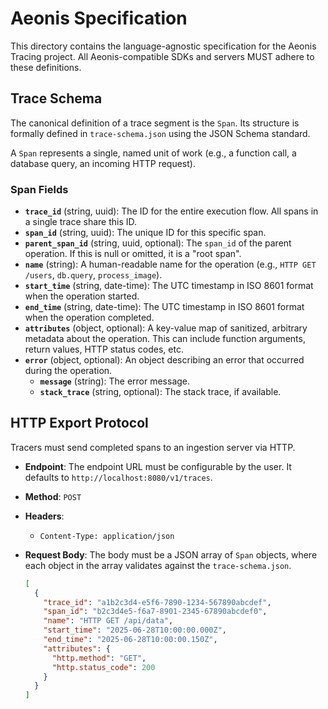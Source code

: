 # Aeonis Specification

This directory contains the language-agnostic specification for the Aeonis Tracing project. All Aeonis-compatible SDKs and servers MUST adhere to these definitions.

## Trace Schema

The canonical definition of a trace segment is the `Span`. Its structure is formally defined in `trace-schema.json` using the JSON Schema standard.

A `Span` represents a single, named unit of work (e.g., a function call, a database query, an incoming HTTP request).

### Span Fields

- **`trace_id`** (string, uuid): The ID for the entire execution flow. All spans in a single trace share this ID.
- **`span_id`** (string, uuid): The unique ID for this specific span.
- **`parent_span_id`** (string, uuid, optional): The `span_id` of the parent operation. If this is null or omitted, it is a "root span".
- **`name`** (string): A human-readable name for the operation (e.g., `HTTP GET /users`, `db.query`, `process_image`).
- **`start_time`** (string, date-time): The UTC timestamp in ISO 8601 format when the operation started.
- **`end_time`** (string, date-time): The UTC timestamp in ISO 8601 format when the operation completed.
- **`attributes`** (object, optional): A key-value map of sanitized, arbitrary metadata about the operation. This can include function arguments, return values, HTTP status codes, etc.
- **`error`** (object, optional): An object describing an error that occurred during the operation.
  - **`message`** (string): The error message.
  - **`stack_trace`** (string, optional): The stack trace, if available.

## HTTP Export Protocol

Tracers must send completed spans to an ingestion server via HTTP.

- **Endpoint**: The endpoint URL must be configurable by the user. It defaults to `http://localhost:8080/v1/traces`.
- **Method**: `POST`
- **Headers**:
  - `Content-Type: application/json`
- **Request Body**: The body must be a JSON array of `Span` objects, where each object in the array validates against the `trace-schema.json`.

  ```json
  [
    {
      "trace_id": "a1b2c3d4-e5f6-7890-1234-567890abcdef",
      "span_id": "b2c3d4e5-f6a7-8901-2345-67890abcdef0",
      "name": "HTTP GET /api/data",
      "start_time": "2025-06-28T10:00:00.000Z",
      "end_time": "2025-06-28T10:00:00.150Z",
      "attributes": {
        "http.method": "GET",
        "http.status_code": 200
      }
    }
  ]
  ```
